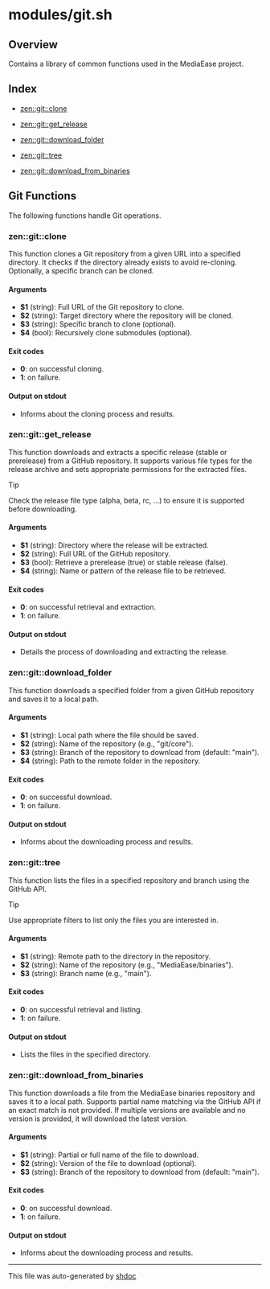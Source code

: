 # modules/git.sh

## Overview

Contains a library of common functions used in the MediaEase project.

## Index

* [zen::git::clone](#zengitclone)

* [zen::git::get_release](#zengitgetrelease)

* [zen::git::download_folder](#zengitdownloadfolder)

* [zen::git::tree](#zengittree)

* [zen::git::download_from_binaries](#zengitdownloadfrombinaries)


## Git Functions

The following functions handle Git operations.

### zen::git::clone

This function clones a Git repository from a given URL into a specified directory.
It checks if the directory already exists to avoid re-cloning. Optionally, a specific branch can be cloned.

#### Arguments

* **$1** (string): Full URL of the Git repository to clone.
* **$2** (string): Target directory where the repository will be cloned.
* **$3** (string): Specific branch to clone (optional).
* **$4** (bool): Recursively clone submodules (optional).

#### Exit codes

* **0**: on successful cloning.
* **1**: on failure.

#### Output on stdout

* Informs about the cloning process and results.

### zen::git::get_release

This function downloads and extracts a specific release (stable or prerelease) from a GitHub repository.
It supports various file types for the release archive and sets appropriate permissions for the extracted files.

> [!TIP]
> Check the release file type (alpha, beta, rc, ...) to ensure it is supported before downloading.

#### Arguments

* **$1** (string): Directory where the release will be extracted.
* **$2** (string): Full URL of the GitHub repository.
* **$3** (bool): Retrieve a prerelease (true) or stable release (false).
* **$4** (string): Name or pattern of the release file to be retrieved.

#### Exit codes

* **0**: on successful retrieval and extraction.
* **1**: on failure.

#### Output on stdout

* Details the process of downloading and extracting the release.

### zen::git::download_folder

This function downloads a specified folder from a given GitHub repository and saves it to a local path.

#### Arguments

* **$1** (string): Local path where the file should be saved.
* **$2** (string): Name of the repository (e.g., "git/core").
* **$3** (string): Branch of the repository to download from (default: "main").
* **$4** (string): Path to the remote folder in the repository.

#### Exit codes

* **0**: on successful download.
* **1**: on failure.

#### Output on stdout

* Informs about the downloading process and results.

### zen::git::tree

This function lists the files in a specified repository and branch using the GitHub API.

> [!TIP]
> Use appropriate filters to list only the files you are interested in.

#### Arguments

* **$1** (string): Remote path to the directory in the repository.
* **$2** (string): Name of the repository (e.g., "MediaEase/binaries").
* **$3** (string): Branch name (e.g., "main").

#### Exit codes

* **0**: on successful retrieval and listing.
* **1**: on failure.

#### Output on stdout

* Lists the files in the specified directory.

### zen::git::download_from_binaries

This function downloads a file from the MediaEase binaries repository and saves it to a local path.
Supports partial name matching via the GitHub API if an exact match is not provided.
If multiple versions are available and no version is provided, it will download the latest version.

#### Arguments

* **$1** (string): Partial or full name of the file to download.
* **$2** (string): Version of the file to download (optional).
* **$3** (string): Branch of the repository to download from (default: "main").

#### Exit codes

* **0**: on successful download.
* **1**: on failure.

#### Output on stdout

* Informs about the downloading process and results.

---
This file was auto-generated by [shdoc](https://github.com/MediaEase/shdoc)
